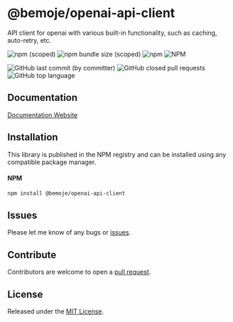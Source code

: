 # @bemoje/openai-api-client

API client for openai with various built-in functionality, such as caching, auto-retry, etc.

![npm (scoped)](https://img.shields.io/npm/v/%40bemoje/trie-map)
![npm bundle size (scoped)](https://img.shields.io/bundlephobia/minzip/%40bemoje/openai-api-client)
![npm](https://img.shields.io/npm/dt/%40bemoje/openai-api-client)
![NPM](https://img.shields.io/npm/l/%40bemoje%2Fopenai-api-client)

![GitHub last commit (by committer)](https://img.shields.io/github/last-commit/bemoje/tsmono)
![GitHub closed pull requests](https://img.shields.io/github/issues-pr-closed/bemoje/tsmono)
![GitHub top language](https://img.shields.io/github/languages/top/bemoje/tsmono)


## Documentation
[Documentation Website](https://bemoje.github.io/tsmono/modules/openai-api-client.html)

## Installation
This library is published in the NPM registry and can be installed using any compatible package manager.

#### NPM
```sh
npm install @bemoje/openai-api-client
```


## Issues
Please let me know of any bugs or [issues](https://github.com/bemoje/tsmono/issues).

## Contribute
Contributors are welcome to open a [pull request](https://github.com/bemoje/tsmono/pulls).

## License
Released under the [MIT License](./LICENSE).
